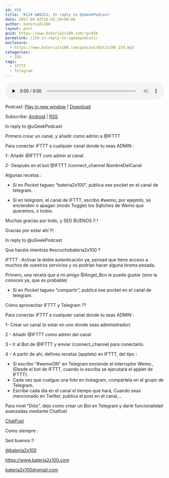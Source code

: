 ```yaml
---
id: 450
title: '#119 &#8211; In reply to @uGeekPodcast'
date: 2017-04-02T16:02:20+00:00
author: bateria2x100
layout: post
guid: https://www.bateria2x100.com/?p=450
permalink: /119-in-reply-to-ugeekpodcast/
enclosure:
  - https://www.bateria2x100.com/podcast/Bat2x100_119.mp3
categories:
  - IOS
tags:
  - IFTTT
  - Telegram
---
```

<div class="powerpress_player" id="powerpress_player_5968">
  <audio class="wp-audio-shortcode" id="audio-450-121" preload="none" style="width: 100%;" controls="controls"><source type="audio/mpeg" src="https://www.bateria2x100.com/podcast/Bat2x100_119.mp3?_=121" /><a href="https://www.bateria2x100.com/podcast/Bat2x100_119.mp3">https://www.bateria2x100.com/podcast/Bat2x100_119.mp3</a></audio>
</div>

<p class="powerpress_links powerpress_links_mp3">
  Podcast: <a href="https://www.bateria2x100.com/podcast/Bat2x100_119.mp3" class="powerpress_link_pinw" target="_blank" title="Play in new window" onclick="return powerpress_pinw('https://www.bateria2x100.com/?powerpress_pinw=450-podcast');" rel="nofollow">Play in new window</a> | <a href="https://www.bateria2x100.com/podcast/Bat2x100_119.mp3" class="powerpress_link_d" title="Download" rel="nofollow" download="Bat2x100_119.mp3">Download</a>
</p>

<p class="powerpress_links powerpress_subscribe_links">
  Subscribe: <a href="https://subscribeonandroid.com/www.bateria2x100.com/feed/podcast/" class="powerpress_link_subscribe powerpress_link_subscribe_android" title="Subscribe on Android" rel="nofollow">Android</a> | <a href="https://www.bateria2x100.com/feed/podcast/" class="powerpress_link_subscribe powerpress_link_subscribe_rss" title="Subscribe via RSS" rel="nofollow">RSS</a>
</p>

In reply to @uGeekPodcast

Primero crear un canal, y añadir como admin a @IFTTT

Para conectar _IFTTT_ a cualquier canal donde tu seas ADMIN :

1- Añadir @IFTTT com admin al canal.
  
2- Después en el bot @IFTTT /connect_channel NombreDelCanal

Algunas recetas :

  * Si en _Pocket_ tagueo &#8220;bateria2x100&#8221;, publica ese pocket en el canal de telegram.

  * Si en _telegram_, el canal de IFTTT, escribo #wemo, por ejepmlo, se encienden o apagan (modo Toggle) los Sqitches de Wemo que queramos, o todos.

Muchas gracias por todo, y SED BUENOS !! !

Gracias por estar ahí !!!
  
In reply to @uGeekPodcast

Que hacéis mientras #escuchobateria2x100 ?

_IFTTT_ : Activar la doble autenticación ya, pensad que tiene acceso a muchos de vuestros servicios y os podrían hacer alguna broma pesada.

Primero, una receta que a mi amigo @Angel_Bcn le puede gustar (sino la conoces ya, que es probable)

  * Si en _Pocket_ tagueo &#8220;compartir&#8221;, publica ese pocket en el canal de telegram.

Cómo aprovechar IFTTT y Telegram ?? 

Para conectar _IFTTT_ a cualquier canal donde tu seas ADMIN :

1- Crear un canal (o estar en uno donde seas administrador)
  
2 &#8211; Añadir @IFTTT como admin del canal
  
3 &#8211; Ir al Bot de @IFTTT y enviar /connect_channel para conectarlo.
  
4 &#8211; A partir de ahí, defines recetas (applets) en IFTTT, del tipo : 

  * Si escribo &#8220;#wemoON&#8221; en Telegram enciende el interruptor Wemo., (Desde el bot de IFTTT, cuando lo escriba se ejecutará el applet de IFTTT). 
  * Cada vez que cuelgue una foto en Instagram, compártela en el grupo de Telegram.
  * Escribe cada día en el canal el tiempo que hará, Cuando seas mencionado en Twitter, publica el post en el canal,&#8230; 

Para nivel “Diós”, dejo como crear un Bot en Telegram y darle funcionalidad avanzadas mediante Chatfuel

[ChatFuel](https://www.2geeks1city.com/es/crear-bot-telegram-sin-programar-chatfuel/)

Como siempre :

Sed buenos !!

[@bateria2x100](https://Twitter.com/bateria2x100)
  
<https://www.bateria2x100.com>
  
<bateria2x100@gmail.com>